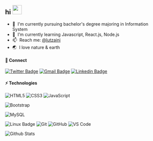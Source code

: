 ## hi <a href="#"><img src="https://media.giphy.com/media/hvRJCLFzcasrR4ia7z/giphy.gif" width="30px"></a>

- 🔭 &nbsp;I'm currently pursuing bachelor's degree majoring in Information System
- 🌱 &nbsp;I’m currently learning Javascript, React.js, Node.js
- 📫 &nbsp;Reach me: [@lutzaini](https://twitter.com/lutvzaini)
- 🌏 &nbsp;I love nature & earth

#### 🤙 Connect

[![Twitter Badge](https://img.shields.io/badge/-@lutvz-blue?style=flat-rounded&logo=twitter&logoColor=white&link=https://twitter.com/lutvzaini/)](https://twitter.com/lutvzaini)
[![Gmail Badge](https://img.shields.io/badge/-muhammadlutvzaini@gmail.com-c14438?style=flat-rounded&logo=Gmail&logoColor=white&link=mailto:muhammadlutvzaini@gmail@gmail.com)](mailto:muhammadlutvzaini@gmail.com)
[![Linkedin Badge](https://img.shields.io/badge/-muhammadlutfizaini-blue?style=flat-rounded&logo=Linkedin&logoColor=white&link=https://www.linkedin.com/in/muhammad-lutfi-zaini-8a2852224)](https://www.linkedin.com/in/muhammad-lutfi-zaini-8a2852224)



#### ⚡ Technologies

![HTML5](https://img.shields.io/badge/-HTML5-E34F26?style=flat-rounded&logo=html5&logoColor=white)
![CSS3](https://img.shields.io/badge/-CSS3-1572B6?style=flat-rounded&logo=css3)
![JavaScript](https://img.shields.io/badge/-JavaScript-black?style=flat-rounded&logo=javascript)

![Bootstrap](https://img.shields.io/badge/-Bootstrap-563D7C?style=flat-rounded&logo=bootstrap)

![MySQL](https://img.shields.io/badge/-MySQL-black?style=flat-rounded&logo=mysql)

![Linux Badge](https://img.shields.io/badge/-Linux-black?style=flat-rounded&logo=Linux&logoColor=white&link=https://linuxmint.com/)
![Git](https://img.shields.io/badge/-Git-black?style=flat-rounded&logo=git)
![GitHub](https://img.shields.io/badge/-GitHub-181717?style=flat-rounded&logo=github)
![VS Code](https://img.shields.io/badge/-VSCode-%23007ACC?style=flat-rounded&logo=visual-studio-code)


<!-- ![Nodejs](https://img.shields.io/badge/-Nodejs-black?style=flat-rounded&logo=Node.js)
![React](https://img.shields.io/badge/-React-black?style=flat-rounded&logo=react)
![TypeScript](https://img.shields.io/badge/-TypeScript-007ACC?style=flat-rounded&logo=typescript)
![MongoDB](https://img.shields.io/badge/-MongoDB-black?style=flat-rounded&logo=mongodb)
![PostgreSQL](https://img.shields.io/badge/-PostgreSQL-336791?style=flat-rounded&logo=postgresql)
![Heroku](https://img.shields.io/badge/-Heroku-430098?style=flat-rounded&logo=heroku)
![Docker](https://img.shields.io/badge/-Docker-black?style=flat-rounded&logo=docker)
![GitLab](https://img.shields.io/badge/-GitLab-FCA121?style=flat-rounded&logo=gitlab)
![BitBucket](https://img.shields.io/badge/-BitBucket-darkblue?style=flat-rounded&logo=bitbucket) -->

![Github Stats](https://github-readme-stats.vercel.app/api?username=muhammadlutvzaini&count_private=true&show_icons=true&include_all_commits=true)

<!-- ![Visitor Badge](https://visitor-badge.laobi.icu/badge?page_id=muhammadlutvzaini.muhammadlutvzaini) -->
